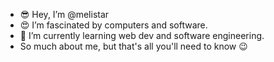 - 😎 Hey, I’m @melistar
- 😍 I’m fascinated by computers and software.
- 🌱 I’m currently learning web dev and software engineering.
- So much about me, but that's all you'll need to know 😉 

<!---
melistar/melistar is a ✨ special ✨ repository because its `README.md` (this file) appears on your GitHub profile.
You can click the Preview link to take a look at your changes.
---> 
